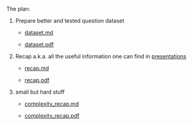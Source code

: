 The plan: 
1. Prepare better and tested question dataset

    - [dataset.md](previously_on_exam.md)

   -  [dataset.pdf](previously_on_exam.pdf)


2. Recap a.k.a. all the useful information one can find in [presentations](asd1_i_2_ALL_prof_Gwizdalla_poprawnie.pdf) 
    
    - [recap.md](recaps/recap.md)

    - [recap.pdf](recaps/recap.pdf)

3. small but hard stuff
    - [complexity_recap.md](recaps/complexity_recap.md)

    - [complexity_recap.pdf](recaps/complexity_recap.pdf)